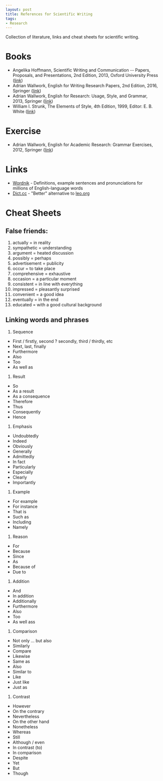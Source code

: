 ```yaml
---
layout: post
title: References for Scientific Writing
tags:
- Research
---
```

Collection of literature, links and cheat sheets for scientific writing.

# Books
* Angelika Hoffmann, Scientific Writing and Communication -- Papers, Proposals, and Presentations, 2nd Edition, 2013, Oxford  University Press ([link](https://global.oup.com/ushe/product/scientific-writing-and-communication-9780199947560?cc=de&lang=en&))
* Adrian Wallwork, English for Writing Research Papers, 2nd Edition, 2016, Springer ([link](http://www.springer.com/gp/book/9783319260921))
* Adrian Wallwork, English for Research: Usage, Style, and Grammar, 2013, Springer ([link](http://www.springer.com/gp/book/9781461415923))
* William I. Strunk, The Elements of Style, 4th Edition, 1999, Editor: E. B. White ([link](https://en.wikipedia.org/wiki/The_Elements_of_Style))

# Exercise
* Adrian Wallwork, English for Academic Research: Grammar Exercises, 2012, Springer ([link](http://www.springer.com/us/book/9781461442882))

# Links
* [Wordnik](https://www.wordnik.com/) - Definitions, example sentences and pronunciations for millions of English-language words
* [Dict.cc](http://www.dict.cc/) - "Better" alternative to [leo.org](http://www.leo.org/)

# Cheat Sheets

## False friends:

1. actually = in reality
1. sympathetic = understanding
1. argument = heated discussion
1. possibly = perhaps
1. advertisement = publicity
1. occur = to take place
1. comprehensive = exhaustive
1. occasion = a particular moment
1. consistent = in line with everything
1. impressed = pleasantly surprised
1. convenient = a good idea
1. eventually = in the end
1. educated = with a good cultural background

## Linking words and phrases

1. Sequence
* First / firstly, second ? secondly, third / thirdly, etc
* Next, last, finally
* Furthermore
* Also
* Too
* As well as
1. Result
* So
* As a result
* As a consequence
* Therefore
* Thus
* Consequently
* Hence
1. Emphasis
* Undoubtedly
* Indeed
* Obviously
* Generally
* Admittedly
* In fact
* Particularly
* Especially
* Clearly
* Importantly
1. Example
* For example
* For instance
* That is
* Such as
* Including
* Namely
1. Reason
* For
* Because
* Since
* As
* Because of
* Due to
1. Addition
* And
* In addition
* Additionally
* Furthermore
* Also
* Too
* As well ass
1. Comparison
* Not only ... but also
* Similarly
* Compare
* Likewise
* Same as
* Also
* Similar to
* Like
* Just like
* Just as
1. Contrast
* However
* On the contrary
* Nevertheless
* On the other hand
* Nonetheless
* Whereas
* Still
* Although / even
* In contrast (to)
* In comparison
* Despite
* Yet
* But
* Though
